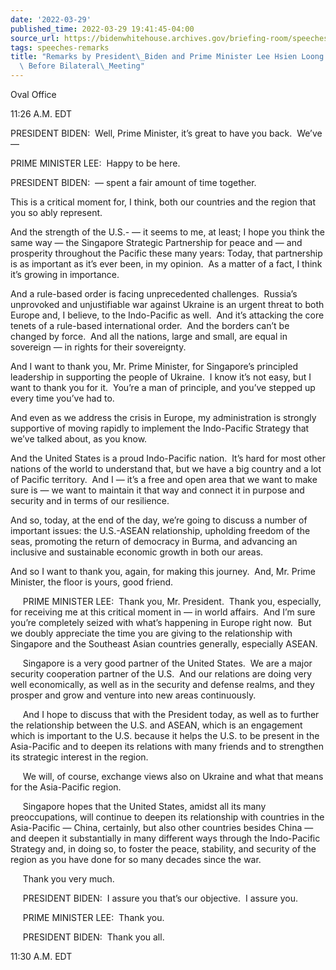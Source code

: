 ```yaml
---
date: '2022-03-29'
published_time: 2022-03-29 19:41:45-04:00
source_url: https://bidenwhitehouse.archives.gov/briefing-room/speeches-remarks/2022/03/29/remarks-by-president-biden-and-prime-minister-lee-hsien-loong-of-singapore-before-bilateral-meeting/
tags: speeches-remarks
title: "Remarks by President\_Biden and Prime Minister Lee Hsien Loong of Singapore\
  \ Before Bilateral\_Meeting"
---
```

 
Oval Office

11:26 A.M. EDT

PRESIDENT BIDEN:  Well, Prime Minister, it’s great to have you back. 
We’ve —

PRIME MINISTER LEE:  Happy to be here. 

PRESIDENT BIDEN:  — spent a fair amount of time together. 

This is a critical moment for, I think, both our countries and the
region that you so ably represent. 

And the strength of the U.S.- — it seems to me, at least; I hope you
think the same way — the Singapore Strategic Partnership for peace and —
and prosperity throughout the Pacific these many years: Today, that
partnership is as important as it’s ever been, in my opinion.  As a
matter of a fact, I think it’s growing in importance. 

And a rule-based order is facing unprecedented challenges.  Russia’s
unprovoked and unjustifiable war against Ukraine is an urgent threat to
both Europe and, I believe, to the Indo-Pacific as well.  And it’s
attacking the core tenets of a rule-based international order.  And the
borders can’t be changed by force.  And all the nations, large and
small, are equal in sovereign — in rights for their sovereignty. 

And I want to thank you, Mr. Prime Minister, for Singapore’s principled
leadership in supporting the people of Ukraine.  I know it’s not easy,
but I want to thank you for it.  You’re a man of principle, and you’ve
stepped up every time you’ve had to. 

And even as we address the crisis in Europe, my administration is
strongly supportive of moving rapidly to implement the Indo-Pacific
Strategy that we’ve talked about, as you know. 

And the United States is a proud Indo-Pacific nation.  It’s hard for
most other nations of the world to understand that, but we have a big
country and a lot of Pacific territory.  And I — it’s a free and open
area that we want to make sure is — we want to maintain it that way and
connect it in purpose and security and in terms of our resilience. 

And so, today, at the end of the day, we’re going to discuss a number of
important issues: the U.S.-ASEAN relationship, upholding freedom of the
seas, promoting the return of democracy in Burma, and advancing an
inclusive and sustainable economic growth in both our areas.

And so I want to thank you, again, for making this journey.  And, Mr.
Prime Minister, the floor is yours, good friend.  
  
     PRIME MINISTER LEE:  Thank you, Mr. President.  Thank you,
especially, for receiving me at this critical moment in — in world
affairs.  And I’m sure you’re completely seized with what’s happening in
Europe right now.  But we doubly appreciate the time you are giving to
the relationship with Singapore and the Southeast Asian countries
generally, especially ASEAN.  
  
     Singapore is a very good partner of the United States.  We are a
major security cooperation partner of the U.S.  And our relations are
doing very well economically, as well as in the security and defense
realms, and they prosper and grow and venture into new areas
continuously.   
  
     And I hope to discuss that with the President today, as well as to
further the relationship between the U.S. and ASEAN, which is an
engagement which is important to the U.S. because it helps the U.S. to
be present in the Asia-Pacific and to deepen its relations with many
friends and to strengthen its strategic interest in the region.  
  
     We will, of course, exchange views also on Ukraine and what that
means for the Asia-Pacific region.   
  
     Singapore hopes that the United States, amidst all its many
preoccupations, will continue to deepen its relationship with countries
in the Asia-Pacific — China, certainly, but also other countries besides
China — and deepen it substantially in many different ways through the
Indo-Pacific Strategy and, in doing so, to foster the peace, stability,
and security of the region as you have done for so many decades since
the war.   
  
     Thank you very much.  
  
     PRESIDENT BIDEN:  I assure you that’s our objective.  I assure
you.  
  
     PRIME MINISTER LEE:  Thank you.  
  
     PRESIDENT BIDEN:  Thank you all.  
  
11:30 A.M. EDT
